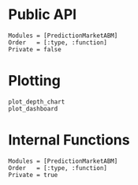 # Public API 

```@autodocs
Modules = [PredictionMarketABM]
Order   = [:type, :function]
Private = false
```

# Plotting 

```@docs
plot_depth_chart
plot_dashboard
```

# Internal Functions 

```@autodocs
Modules = [PredictionMarketABM]
Order   = [:type, :function]
Private = true
```